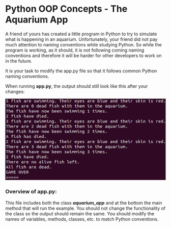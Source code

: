 # Python OOP Concepts - The Aquarium App

A friend of yours has created a little program in Python to try to simulate what is happening in an aquarium. Unfortunately, your friend did not pay much attention to naming conventions  while studying Python. So while the program is working, as it should, it is not following coming naming conventions and therefore it will be harder for other developers to work on in the future.

It is your task to modify the app.py file so that it follows common Python naming conventions.

When running **app.py**, the output should still look like this after your changes:

![img.png](img.png)

### Overview of app.py:

This file includes both the class _**aquarium_app**_ and at the bottom the main method that will run the example. You should not change the functionality of the class so the output should remain the same. You should modify the names of variables, methods, classes, etc. to match Python conventions.
